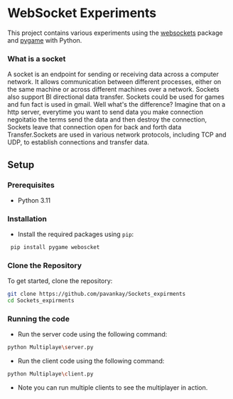 # WebSocket Experiments

This project contains various experiments using the [websockets](https://websockets.readthedocs.io/en/stable/) package and [pygame](https://www.pygame.org/docs/) with Python.


### What is a socket

A socket is an endpoint for sending or receiving data across a computer network. It allows communication between different processes, either on the same machine or across different machines over a network. Sockets also support BI directional data transfer. Sockets could be used for games and fun fact is used in gmail. Well what's the difference? Imagine that on a http server, everytime you want to send data you make connection negoitatio the terms send the data and then destroy the connection, Sockets leave that connection open for back and forth data Transfer.Sockets are used in various network protocols, including TCP and UDP, to establish connections and transfer data.

## Setup

### Prerequisites

- Python 3.11

### Installation
- Install the required packages using `pip`:

```sh
 pip install pygame weboscket 
```
### Clone the Repository

To get started, clone the repository:

```sh
git clone https://github.com/pavankay/Sockets_expirments
cd Sockets_expirments
```
### Running the code

- Run the server code using the following command:

```sh
python Multiplaye\server.py
```
- Run the client code using the following command:

```sh
python Multiplaye\client.py
```
- Note you can run multiple clients to see the multiplayer in action.